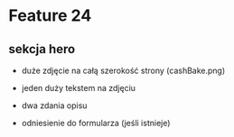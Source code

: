 # Feature 24
## sekcja hero

 - duże zdjęcie na całą szerokość strony (cashBake.png)

 - jeden duży tekstem na zdjęciu

 - dwa zdania opisu

 - odniesienie do formularza (jeśli istnieje)